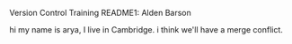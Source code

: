 Version Control Training README1: Alden Barson

hi my name is arya, I live in Cambridge. i think we'll have a merge conflict.
